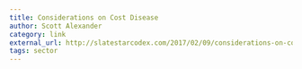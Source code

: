 ```yaml
---
title: Considerations on Cost Disease
author: Scott Alexander
category: link
external_url: http://slatestarcodex.com/2017/02/09/considerations-on-cost-disease/
tags: sector
---
```

